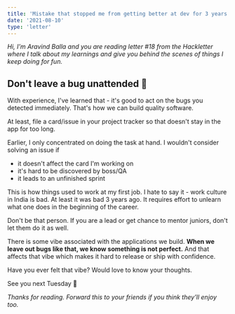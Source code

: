 ```yaml
---
title: 'Mistake that stopped me from getting better at dev for 3 years'
date: '2021-08-10'
type: 'letter'
---
```


_Hi, I’m Aravind Balla and you are reading letter #18 from the Hackletter where I talk about my learnings and give you behind the scenes of things I keep doing for fun._

## Don't leave a bug unattended 🐞

With experience, I've learned that - it's good to act on the bugs you detected immediately. That's how we can build quality software.

At least, file a card/issue in your project tracker so that doesn't stay in the app for too long.

Earlier, I only concentrated on doing the task at hand. I wouldn't consider solving an issue if

- it doesn't affect the card I'm working on
- it's hard to be discovered by boss/QA
- it leads to an unfinished sprint

This is how things used to work at my first job. I hate to say it - work culture in India is bad. At least it was bad 3 years ago. It requires effort to unlearn what one does in the beginning of the career.

Don't be that person. If you are a lead or get chance to mentor juniors, don't let them do it as well.

There is some vibe associated with the applications we build. **When we leave out bugs like that, we know something is not perfect.** And that affects that vibe which makes it hard to release or ship with confidence.

Have you ever felt that vibe? Would love to know your thoughts.

See you next Tuesday 👋

_Thanks for reading. Forward this to your friends if you think they’ll enjoy too._

